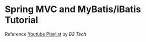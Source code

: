 # Spring MVC and MyBatis/iBatis Tutorial

Reference [Youtube Playlist](https://www.youtube.com/playlist?list=PLA7e3zmT6XQUNzbNoTb-8c-VTa_i_w5-y) by _B2 Tech_
